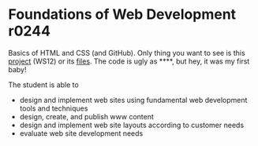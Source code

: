 # Foundations of Web Development r0244

Basics of HTML and CSS (and GitHub).
Only thing you want to see is this <a href="https://lalefal.github.io/r0244/ws12/"> project</a> (WS12) or its <a href="https://github.com/Lalefal/r0244/tree/main/ws12">files</a>. The code is ugly as ****, but hey, it was my first baby! 


The student is able to
- design and implement web sites using fundamental web development tools and techniques
- design, create, and publish www content
- design and implement web site layouts according to customer needs
- evaluate web site development needs

